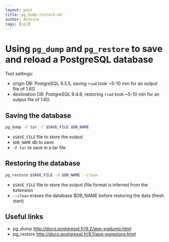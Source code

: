 ```yaml
---
layout: post
title: pg_dump-restore.md
author: Antoine
tags: [sql]
---
```

# Using `pg_dump` and `pg_restore` to save and reload a PostgreSQL database

Test settings:
- origin DB: PostgreSQL 9.5.5, saving `rcwd` took ~5-10 min for an output file of 1.6G
- destination DB: PostgreSQL 9.4.8, restoring `rcwd` took ~5-10 min for an output file of 1.6G


## Saving the database

```Bash
pg_dump -F tar -f $SAVE_FILE $DB_NAME
```
- `$SAVE_FILE` file to store the output
- `$DB_NAME` db to save
- `-F tar` to save in a tar file

## Restoring the database 

```Bash
pg_restore $SAVE_FILE -d $DB_NAME --clean
```
- `$SAVE_FILE` file to store the output (file format is inferred from the extension
- `--clean` erases the database $DB_NAME before restoring the data (fresh start)


## Useful links

- pg_dump http://docs.postgresql.fr/9.2/app-pgdump.html
- pg_restore http://docs.postgresql.fr/8.1/app-pgrestore.html
